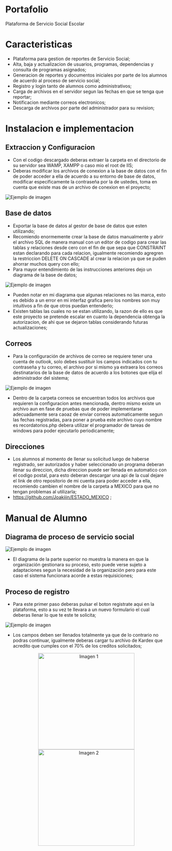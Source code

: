 # Portafolio
Plataforma de Servicio Social Escolar
# Caracteristicas

- Plataforma para gestion de reportes de Servicio Social;
- Alta, baja y actualizacion de usuarios, programas, dependencias y consulta de programas asignados;
- Generacion de reportes y documentos iniciales por parte de los alumnos de acuerdo al proceso de servicio social;
- Registro y login tanto de alumnos como administrativos;
- Carga de archivos en el servidor segun las fechas en que se tenga que reportar;
- Notificacion mediante correos electronicos;
- Descarga de archivos por parte del administrador para su revision;


# Instalacion e implementacion

## Extraccion y Configuracion

- Con el codigo descargado deberas extraer la carpeta en el directorio de su servidor sea WAMP, XAMPP o caso mio el root de IIS;
- Deberas modificar los archivos de conexion a la base de datos con el fin de poder acceder a ella de acuerdo a su entorno de base de datos, modificar especificamente la contraseña por la de ustedes, toma en cuenta que existe mas de un archivo de conexion en el proyecto;

![Ejemplo de imagen](conexionphp.PNG)

## Base de datos

- Exportar la base de datos al gestor de base de datos que esten utilizando;
- Recomiendo enormemente crear la base de datos manualmente y abrir el archivo SQL de manera manual con un editor de codigo para crear las tablas y relaciones desde cero con el fin de que sepa que CONSTRAINT estan declarando para cada relacion, igualmente recomiendo agregren la restriccion DELETE ON CASCADE al crear la relacion ya que se puden ahorrar muchos query con ello;
- Para mayor entendimiento de las instrucciones anteriores dejo un diagrama de la base de datos;

![Ejemplo de imagen](MERBS.png)

- Pueden notar en mi diagrama que algunas relaciones no las marca, esto es debido a un error en mi interfaz grafica pero los nombres son muy intuitivos a fin de que otros puedan entenderlo;
- Existen tablas las cuales no se estan utilizando, la razon de ello es que este proyecto se pretende escalar en cuanto la dependencia obtenga la autorizacion, de ahi que se dejaron tablas considerando futuras actualizaciones;

## Correos
- Para la configuración de archivos de correo se requiere tener una cuenta de outlook, solo debes sustituir los campos indicados con tu contraseña y tu correo, el archivo por si mismo ya extraera los correos destinatarios de la base de datos de acuerdo a los botones que elija el administrador del sistema;

![Ejemplo de imagen](correos.PNG)

- Dentro de la carpeta correos se encuentran todos los archivos que requieren la configuracion antes mencionada, dentro mismo existe un archivo aun en fase de pruebas que de poder implementarse adecuadamente sera caoaz de enviar correos automaticamente segun las fechas registradas, para poner a prueba este archivo cuyo nombre es recordatorios.php debera utilizar el programador de tareas de windows para poder ejecutarlo periodicamente;

## Direcciones
- Los alumnos al momento de llenar su solicitud luego de haberse registrado, ser autorizados y haber seleccionado un programa deberan llenar su direccion, dicha direccion puede ser llenada en automatico con el codigo postal, para esto deberan descargar una api de la cual dejare el link de otro repositorio de mi cuenta para poder acceder a ella, recomiendo cambien el nombre de la carpeta a MEXICO para que no tengan problemas al utilizarla;
- https://github.com/Joakiiin/ESTADO_MEXICO ;

# Manual de Alumno
## Diagrama de proceso de servicio social

![Ejemplo de imagen](DF.png)

- El diagrama de la parte superior no muestra la manera en que la organización gestionara su proceso, esto puede verse sujeto a adaptaciones segun la necesidad de la organización pero para este caso el sistema funcionara acorde a estas requisiciones;

## Proceso de registro
- Para este primer paso deberas pulsar el boton registrate aqui en la plataforma, esto a su vez te llevara a un nuevo formulario el cual deberas llenar lo que te este te solicita;

![Ejemplo de imagen](index.PNG)

- Los campos deben ser llenados totalmente ya que de lo contrario no podras continuar, igualmente deberas cargar tu archivo de Kardex que acredito que cumples con el 70% de los creditos solicitados;

<p align="center">
  <img src="registro1.PNG" alt="Imagen 1" width="300"/>
  <img src="registro2.PNG" alt="Imagen 2" width="300"/>
</p>
